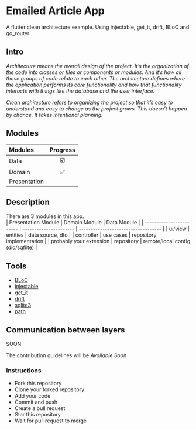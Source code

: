 # Emailed Article App
A flutter clean architecture example. Using injectable, get_it, drift, BLoC and go_router

## Intro ##
<i>Architecture means the overall design of the project. It’s the organization of the code into classes or files or components or modules. And it’s how all these groups of code relate to each other. The architecture defines where the application performs its core functionality and how that functionality interacts with things like the database and the user interface.

Clean architecture refers to organizing the project so that it’s easy to understand and easy to change as the project grows. This doesn’t happen by chance. It takes intentional planning.</i>


## Modules ##
| Modules       | Progress   |
| :----------   | :-------:  |
| Data          |    ☑️     | 
| Domain        |    ✅     |
| Presentation  |            |


## Description
There are 3 modules in this app.  
| Presentation Module      | Domain Module          | Data Module                         |
| ------------------------ | ---------------------- | ----------------------------------- |
| ui/view                  | entities               | data source, dto                    |
| controller               | use cases              | repository implementation           |
| probably your extension  | repository             | remote/local config (dio/sqflite)   |



## Tools
- [BLoC](https://pub.dev/packages/flutter_bloc)
- [injectable](https://pub.dev/packages/injectable)
- [get_it](https://pub.dev/packages/get_it)
- [drift](https://pub.dev/packages/drift)
- [sqlite3](https://pub.dev/packages/sqlite3_flutter_libs)
- [path](https://pub.dev/packages/path)

## Communication between layers
 SOON

The contribution guidelines will be <i> Available Soon </i>
### Instructions

- Fork this repository
- Clone your forked repository
- Add your code
- Commit and push
- Create a pull request
- Star this repository
- Wait for pull request to merge
